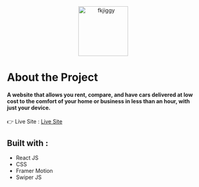 <div width = "100%" align="center" >
  <img src="https://github.com/Fkmanny/Car-Rental-App/assets/111753024/778f8529-13f7-455e-a1d0-9f2dee5c9ab3" alt="fkjiggy" align="center" width="130" />
</div>

# About the Project

#### A website that allows you rent, compare, and have cars delivered at low cost to the comfort of your home or business in less than an hour, with just your device.

👉 Live Site : [Live Site](https://car-rental-app-2.netlify.app/)

## Built with : 
- React JS
- CSS
- Framer Motion
- Swiper JS
